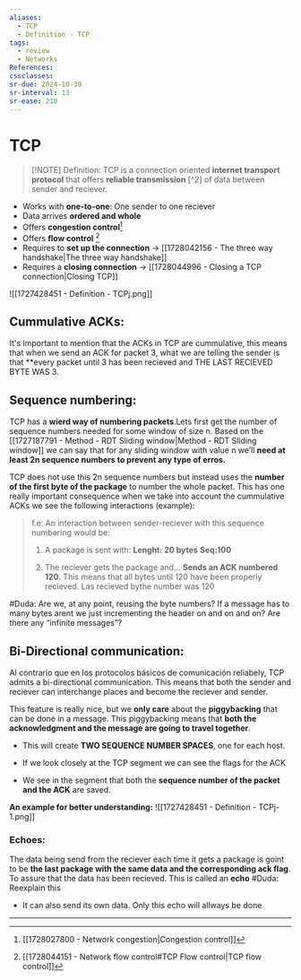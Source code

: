 ```yaml
---
aliases:
  - TCP
  - Definition - TCP
tags:
  - review
  - Networks
References: 
cssclasses:
sr-due: 2024-10-30
sr-interval: 13
sr-ease: 210
---
```

# TCP

> [!NOTE]  Definition:
>  TCP is a connection oriented **internet transport protocol** that offers **reliable transmission** [\^2\] of data between sender and reciever.

+ Works with **one-to-one**: One sender to one reciever
+ Data arrives **ordered and whole**
+ Offers **congestion control**[^1]
+ Offers **flow control** [^3]
+ Requires to **set up the connection** → [[1728042156 - The three way handshake|The three way handshake]] 
+ Requires a **closing connection** → [[1728044996 - Closing a TCP connection|Closing TCP]]

![[1727428451 - Definition - TCPj.png]]

## Cummulative ACKs:
It's important to mention that the ACKs in TCP are cummulative, this means that when we send an ACK for packet 3, what we are telling the sender is that **every packet until 3 has been recieved and THE LAST RECIEVED BYTE WAS 3. 

## Sequence numbering:
TCP has a **wierd way of numbering packets**.Lets first get the number of sequence numbers needed for some window of size n.
Based on the [[1727187791 - Method - RDT Sliding window|Method - RDT Sliding window]] we can say that for any sliding window with value n we’ll **need at least 2n sequence numbers to prevent any type of erros.**

TCP does not use this 2n sequence numbers but instead uses the **number of the first byte of the package** to number the whole packet. This has one really important consequence when we take into account the cummulative ACKs we see the following interactions (example):


> f.e: An interaction between sender-reciever with this sequence numbering would be:
> 
> 1. A package is sent with: 
> **Lenght: 20 bytes**
> **Seq:100**
> 
> 2. The reciever gets the package and… 
> **Sends an ACK numbered 120**. This means that all bytes until 120 have been properly recieved. Las recieved bythe number was 120
>



#Duda: Are we, at any point, reusing the byte numbers? If a message has to many bytes arent we just incrementing the header on and on and on? Are there any “infinite messages”?

## Bi-Directional communication:
Al contrario que en los protocolos básicos de comunicación reliabely, TCP admits a bi-directional communication. This means that both the sender and reciever can interchange places and become the reciever and sender. 

This feature is really nice, but we **only care** about the **piggybacking** that can be done in a message. This piggybacking means that **both the acknowledgment and the message are going to travel together**. 

+ This will create **TWO SEQUENCE NUMBER SPACES**, one for each host. 
+ If we look closely at the TCP segment we can see the flags for the ACK

+ We see in the segment that both the **sequence number of the packet and the ACK** are saved.

**An example for better understanding:**
	![[1727428451 - Definition - TCPj-1.png]]

### Echoes: 
The data being send from the reciever each time it gets a package is goint to be **the last package with the same data and the corresponding ack flag**. To assure that the data has been recieved. This is called an **echo**
#Duda: Reexplain this
+ It can also send its own data. Only this echo will allways be done

***

[^1]: [[1728027800 - Network congestion|Congestion control]]
[^2]: When explaining the workings of TCP we begin by assuming that the [[1727176650 - Principles of reliable data transfer|Principles of reliable data transfer]] are known, and the methods used for it are to.
[^3]: [[1728044151 - Network flow control#TCP Flow control|TCP flow control]]